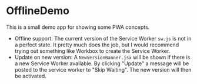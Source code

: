 # OfflineDemo

This is a small demo app for showing some PWA concepts.
- Offline support: The current version of the Service Worker `sw.js` is not in a perfect state. It pretty much does the job, but I would recommend trying out something like Workbox to create the Service Worker. 
- Update on new version: A `NewVersionBanner.jsx` will be shown if there is a new Service Worker available. By clicking "Update" a message will be posted to the service worker to "Skip Waiting". The new version will then be activated.
